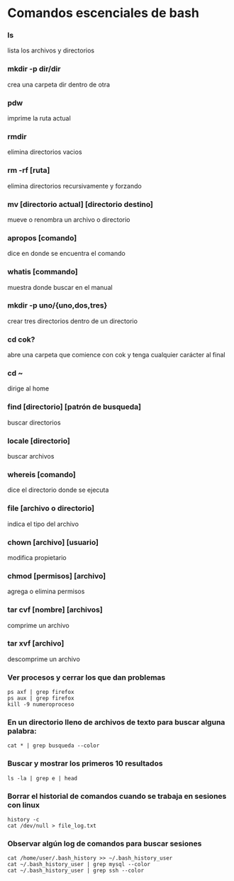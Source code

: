 # Comandos escenciales de bash

### ls 
lista los archivos y directorios
### mkdir -p dir/dir 
crea una carpeta dir dentro de otra
### pdw 
imprime la ruta actual
### rmdir 
elimina directorios vacios
### rm -rf [ruta] 
elimina directorios recursivamente y forzando
### mv [directorio actual] [directorio destino]
mueve o renombra un archivo o directorio
### apropos [comando] 
dice en donde se encuentra el comando
### whatis [commando] 
muestra donde buscar en el manual
### mkdir -p uno/{uno,dos,tres} 
crear tres directorios dentro de un directorio
### cd cok? 
abre una carpeta que comience con cok y tenga cualquier carácter al final
### cd ~ 
dirige al home
### find [directorio] [patrón de busqueda] 
buscar directorios
### locale [directorio] 
buscar archivos
### whereis [comando] 
dice el directorio donde se ejecuta
### file [archivo o directorio] 
indica el tipo del archivo
### chown [archivo] [usuario] 
modifica propietario
### chmod [permisos] [archivo] 
agrega o elimina permisos
### tar cvf [nombre] [archivos] 
comprime un archivo
### tar xvf [archivo] 
descomprime un archivo

### Ver procesos y cerrar los que dan problemas
```
ps axf | grep firefox
ps aux | grep firefox
kill -9 numeroproceso
```

### En un directorio lleno de archivos de texto para buscar alguna palabra:
```
cat * | grep busqueda --color
```

### Buscar y mostrar los primeros 10 resultados
```
ls -la | grep e | head
```

### Borrar el historial de comandos cuando se trabaja en sesiones con linux
```
history -c
cat /dev/null > file_log.txt
```

### Observar algún log de comandos para buscar sesiones
```
cat /home/user/.bash_history >> ~/.bash_history_user
cat ~/.bash_history_user | grep mysql --color
cat ~/.bash_history_user | grep ssh --color
```